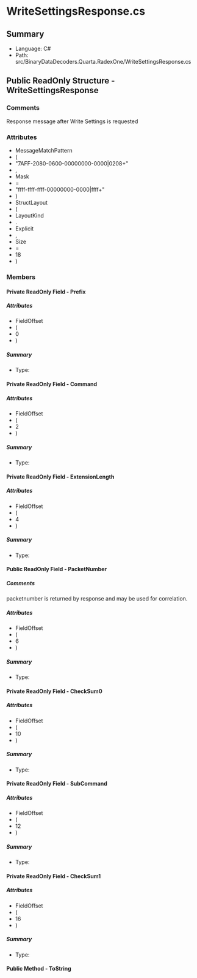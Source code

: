 ﻿# WriteSettingsResponse.cs

## Summary

* Language: C#
* Path: src/BinaryDataDecoders.Quarta.RadexOne/WriteSettingsResponse.cs

## Public ReadOnly Structure - WriteSettingsResponse

### Comments

 <summary>
 Response message after Write Settings is requested
 </summary>

### Attributes

 - MessageMatchPattern
 - (
 - "7AFF-2080-0600-00000000-0000|0208+"
 - ,
 - Mask
 - =
 - "ffff-ffff-ffff-00000000-0000|ffff+"
 - )
 - StructLayout
 - (
 - LayoutKind
 - .
 - Explicit
 - ,
 - Size
 - =
 - 18
 - )

### Members

#### Private ReadOnly Field - Prefix

##### Attributes

 - FieldOffset
 - (
 - 0
 - )

##### Summary

 * Type: 

#### Private ReadOnly Field - Command

##### Attributes

 - FieldOffset
 - (
 - 2
 - )

##### Summary

 * Type: 

#### Private ReadOnly Field - ExtensionLength

##### Attributes

 - FieldOffset
 - (
 - 4
 - )

##### Summary

 * Type: 

#### Public ReadOnly Field - PacketNumber

##### Comments

 <summary>
 packetnumber is returned by response and may be used for correlation.
 </summary>

##### Attributes

 - FieldOffset
 - (
 - 6
 - )

##### Summary

 * Type: 

#### Private ReadOnly Field - CheckSum0

##### Attributes

 - FieldOffset
 - (
 - 10
 - )

##### Summary

 * Type: 

#### Private ReadOnly Field - SubCommand

##### Attributes

 - FieldOffset
 - (
 - 12
 - )

##### Summary

 * Type: 

#### Private ReadOnly Field - CheckSum1

##### Attributes

 - FieldOffset
 - (
 - 16
 - )

##### Summary

 * Type: 

#### Public Method - ToString


